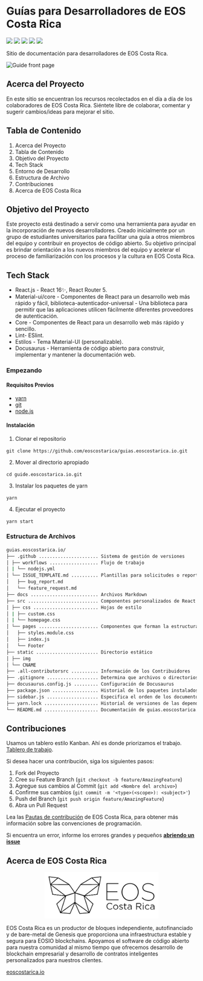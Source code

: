 # Guías para Desarrolladores de EOS Costa Rica
![](https://img.shields.io/github/license/eoscostarica/guias.eoscostarica.io) ![](https://img.shields.io/badge/code%20style-standard-brightgreen.svg) ![](https://img.shields.io/badge/%E2%9C%93-collaborative_etiquette-brightgreen.svg) ![](https://img.shields.io/twitter/follow/eoscostarica.svg?style=social&logo=twitter) ![](https://img.shields.io/github/forks/eoscostarica/guias.eoscostarica.io?style=social)

Sitio de documentación para desarrolladores de EOS Costa Rica.

![Guide front page](https://user-images.githubusercontent.com/55892352/179574092-a1fd0691-a50e-4cfd-a746-519ce9c6fffc.png)

## Acerca del Proyecto

En este sitio se encuentran los recursos recolectados en el día a día de los colaboradores de EOS Costa Rica. Siéntete libre de colaborar, comentar y sugerir cambios/ideas para mejorar el sitio.

## Tabla de Contenido

1. Acerca del Proyecto
1. Tabla de Contenido
1. Objetivo del Proyecto
1. Tech Stack
1. Entorno de Desarrollo
1. Estructura de Archivo
1. Contribuciones
1. Acerca de EOS Costa Rica

## Objetivo del Proyecto

Este proyecto está destinado a servir como una herramienta para ayudar en la incorporación de nuevos desarrolladores. Creado inicialmente por un grupo de estudiantes universitarios para facilitar una guía a otros miembros del equipo y contribuir en proyectos de código abierto. Su objetivo principal es brindar orientación a los nuevos miembros del equipo y acelerar el proceso de familiarización con los procesos y la cultura en EOS Costa Rica.


## Tech Stack
- React.js - React 16✨, React Router 5.
- Material-ui/core - Componentes de React para un desarrollo web más rápido y fácil, biblioteca-autenticador-universal - Una biblioteca para permitir que las aplicaciones utilicen fácilmente diferentes proveedores de autenticación.
- Core - Componentes de React para un desarrollo web más rápido y sencillo.
- Lint- ESlint.
- Estilos - Tema Material-UI (personalizable).
- Docusaurus - Herramienta de código abierto para construir, implementar y mantener la documentación web.

### Empezando

#### **Requisitos Previos**

- [yarn](https://classic.yarnpkg.com/en/)
- [git](https://git-scm.com/)
- [node.js](https://nodejs.org/es/)

#### **Instalación**

1. Clonar el repositorio

  `
  git clone https://github.com/eoscostarica/guias.eoscostarica.io.git
  `

2. Mover al directorio apropiado

  `
  cd guide.eoscostarica.io.git
  `

3. Instalar los paquetes de yarn

  `
  yarn
  `

4. Ejecutar el proyecto

  `
  yarn start
  `

### Estructura de Archivos

```sh
guias.eoscostarica.io/
├── .github ...................... Sistema de gestión de versiones
│ ├── workflows .................. Flujo de trabajo 
│ | └── nodejs.yml 
│ └── ISSUE_TEMPLATE.md .......... Plantillas para solicitudes o reportar problemas
│   ├── bug_report.md 
│   └── feature_request.md
├── docs ......................... Archivos Markdown
├── src .......................... Componentes personalizados de React  
│ ├── css ........................ Hojas de estilo
│ | ├── custom.css
│ | └── homepage.css
│ └── pages ...................... Componentes que forman la estructura principal de la página web
│ 	├── styles.module.css
│   ├── index.js
│   └── Footer
├── static ....................... Directorio estático
│ ├── img
│ └── CNAME
├── .all-contributorsrc .......... Información de los Contribuidores 
├── .gitignore ................... Determina que archivos o directorios no deben subirse a Git 
├── docusaurus.config.js ......... Configuración de Docusaurus
├── package.json ................. Historial de los paquetes instalados y optimización de dependencias
├── sidebar.js ................... Especifica el orden de los documentos en la navegación lateral 
├── yarn.lock .................... Historial de versiones de las dependencias
└── README.md .................... Documentación de guias.eoscostarica.io
```

## Contribuciones 

Usamos un tablero estilo Kanban. Ahí es donde priorizamos el trabajo. [Tablero de trabajo](https://github.com/orgs/eoscostarica/projects/2).


Si desea hacer una contribución, siga los siguientes pasos:

1. Fork del Proyecto
2. Cree su Feature Branch (`git checkout -b feature/AmazingFeature`)
3. Agregue sus cambios al Commit (`git add <Nombre del archivo>`)
4. Confirme sus cambios (`git commit -m '<type>(<scope>): <subject>'`)
5. Push del Branch (`git push origin feature/AmazingFeature`)
6. Abra un Pull Request

Lea las [Pautas de contribución](https://guias.eoscostarica.io/docs/pautas-para-codigo-abierto) de EOS Costa Rica, para obtener más información sobre las convenciones de programación.

Si encuentra un error, informe los errores grandes y pequeños [**abriendo un issue**](https://github.com/eoscostarica/guias.eoscostarica.io/issues/new/choose)

## Acerca de EOS Costa Rica

<p align="center">
	<a href="https://eoscostarica.io/">
		<img src="https://raw.githubusercontent.com/eoscostarica/.github/master/.github/workflows/images/eos-costa-rica-logo.png"
		width="300px" >
	</a>

EOS Costa Rica es un productor de bloques independiente, autofinanciado y de bare-metal de Genesis que proporciona una infraestructura estable y segura para EOSIO blockchains. Apoyamos el software de código abierto para nuestra comunidad al mismo tiempo que ofrecemos desarrollo de blockchain empresarial y desarrollo de contratos inteligentes personalizados para nuestros clientes.

[eoscostarica.io](https://eoscostarica.io/)
